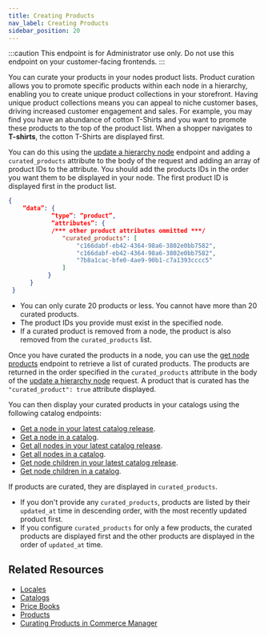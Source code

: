 ```yaml
---
title: Creating Products
nav_label: Creating Products
sidebar_position: 20
---
```


:::caution
This endpoint is for Administrator use only. Do not use this endpoint on your customer-facing frontends.
:::

You can curate your products in your nodes product lists. Product curation allows you to promote specific products within each node in a hierarchy, enabling you to create unique product collections in your storefront. Having unique product collections means you can appeal to niche customer bases, driving increased customer engagement and sales. For example, you may find you have an abundance of cotton T-Shirts and you want to promote these products to the top of the product list. When a shopper navigates to **T-shirts**, the cotton T-Shirts are displayed first. 

You can do this using the [update a hierarchy node](https://beta.elasticpath.dev/docs/api/pxm/products/update-a-hierarchy) endpoint and adding a `curated_products` attribute to the body of the request and adding an array of product IDs to the attribute. You should add the products IDs in the order you want them to be displayed in your node. The first product ID is displayed first in the product list.

```json
{
    “data”: {
            “type”: “product”,
            “attributes”: {
            /*** other product attributes ommitted ***/
               "curated_products": [
                   "c166dabf-eb42-4364-98a6-3802e0bb7582",
                   "c166dabf-eb42-4364-98a6-3802e0bb7582",
                   "7b8a1cac-bfe0-4ae9-90b1-c7a1393cccc5"
               ]
           }
      }
 }
```

- You can only curate 20 products or less. You cannot have more than 20 curated products.
- The product IDs you provide must exist in the specified node.
- If a curated product is removed from a node, the product is also removed from the `curated_products` list.

Once you have curated the products in a node, you can use the [get node products](https://beta.elasticpath.dev/docs/api/pxm/products/get-node-products) endpoint to retrieve a list of curated products. The products are returned in the order specified in the `curated_products` attribute in the body of the [update a hierarchy node](https://beta.elasticpath.dev/docs/api/pxm/products/update-a-hierarchy) request. A product that is curated has the `"curated_product": true` attribute displayed. 

You can then display your curated products in your catalogs using the following catalog endpoints:

- [Get a node in your latest catalog release](https://beta.elasticpath.dev/docs/pxm/catalogs/catalog-latest-release/get-a-node-in-a-release).
- [Get a node in a catalog](https://beta.elasticpath.dev/docs/pxm/catalogs/shopper-catalog/get-a-node).
- [Get all nodes in your latest catalog release](https://beta.elasticpath.dev/docs/pxm/catalogs/catalog-latest-release/get-all-nodes-in-a-release).
- [Get all nodes in a catalog](https://beta.elasticpath.dev/docs/pxm/catalogs/shopper-catalog/get-all-nodes).
- [Get node children in your latest catalog release](https://beta.elasticpath.dev/docs/pxm/catalogs/catalog-latest-release/get-node-children-in-a-release).
- [Get node children in a catalog](https://beta.elasticpath.dev/docs/pxm/catalogs/shopper-catalog/get-node-children).

If products are curated, they are displayed in `curated_products`.

- If you don't provide any `curated_products`, products are listed by their `updated_at` time in descending order, with the most recently updated product first.
- If you configure `curated_products` for only a few products, the curated products are displayed first and the other products are displayed in the order of `updated_at` time.

## Related Resources

- [Locales](https://beta.elasticpath.dev/docs/commerce-manager/product-experience-manager/locales/)
- [Catalogs](https://beta.elasticpath.dev/docs/pxm/catalogs)
- [Price Books](https://beta.elasticpath.dev/docs/api/pxm/pricebooks/price-books)
- [Products](https://beta.elasticpath.dev/docs/api/pxm/products/products)
- [Curating Products in Commerce Manager](https://beta.elasticpath.dev/docs/commerce-manager/product-experience-manager/Products/curating-products)
